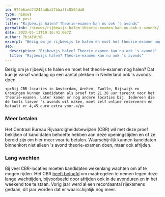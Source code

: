 ```yaml
---
id: 974b6aed73244adba27bbaffc8504da0
type: nieuws
layout: post
title: "Rijbewijs halen? Theorie-examen kan nu ook 's avonds"
permalink: /nieuws/rijbewijs-halen-theorie-examen-kan-nu-ook-s-avonds/
date: 2022-05-11T19:16:41.067Z
author: 7biA1WiYB
excerpt: "Bezig om je rijbewijs te halen en moet het theorie-examen nog halen? Dat kun je vanaf vandaag op een aantal plekken in Nederland ook 's avonds doen.  "
seo:
  description: "Rijbewijs halen? Theorie-examen kan nu ook 's avonds"
  title: "Rijbewijs halen? Theorie-examen kan nu ook 's avonds"
---
```

Bezig om je rijbewijs te halen en moet het theorie-examen nog halen? Dat kun je vanaf vandaag op een aantal plekken in Nederland ook 's avonds doen.  

    <p>Bij CBR-locaties in Amsterdam, Arnhem, Zwolle, Rijswijk en Groningen kunnen kandidaten als proef tot 21.30 uur terecht voor het theorie-examen. Later komen er nog andere locaties bij. Iedereen die de toets liever 's avonds wil maken, moet zelf online reserveren én betaalt er 4,45 euro extra voor.</p>
<h3>Meer betalen</h3>
<p>Het Centraal Bureau Rijvaardigheidsbewijzen (CBR) wil met deze proef bekijken of kandidaten behoefte hebben aan deze openingstijden en of ze bereid zijn om hier meer voor te betalen. Waarschijnlijk kunnen kandidaten binnenkort niet alleen 's avond theorie-examen doen, maar ook afrijden.</p>
<h3>Lang wachten</h3>
<p>Bij veel CBR-locaties moeten kandidaten wekenlang wachten om af te mogen rijden. Het CBR <a href="http://nos.nl/artikel/2226808-noodplan-rijexamens-nu-ook-afrijden-s-avonds-en-in-het-weekend.html" target="_blank">heeft beloofd</a> om maatregelen te nemen tegen deze lange wachttijden, bijvoorbeeld door afrijden ook in de avonduren en in het weekend toe te staan. Vorig jaar werd al een recordaantal rijexamens gedaan, dit jaar worden dat er waarschijnlijk nog meer.</p>  
